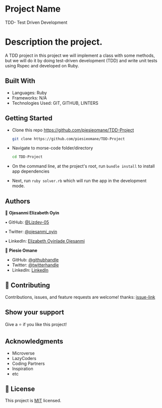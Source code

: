 # Project Name

TDD- Test Driven Development

# Description the project.

A TDD project in this project we will implement a class with some methods, but we will do it by doing test-driven development (TDD) and write unit tests using Rspec and developed on Ruby.

## Built With

- Languages: Ruby
- Frameworks: N/A
- Technologies Used: GIT, GITHUB, LINTERS

## Getting Started

- Clone this repo <https://github.com/piesieomane/TDD-Project>

  ```bash
  git clone https://github.com/piesieomane/TDD-Project
  ```

- Navigate to morse-code folder/directory

  ```bash
  cd TDD-Project
  ```

- On the command line, at the project's root, run `bundle install` to install app dependencies

- Next, run `ruby solver.rb` which will run the app in the development mode.

## Authors

👤 **Ojesanmi Elizabeth Oyin**

• GitHub: [@Lizdev-05](https://github.com/Lizdev-05)

• Twitter: [@ojesanmi_oyin](https://twitter.com/ojesanmi_oyin)

• LinkedIn: [Elizabeth Oyinlade Ojesanmi](https://www.linkedin.com/in/elizabeth-oyinlade-ojesanmi-0702aa16a)

👤 **Piesie Omane**

- GitHub: [@githubhandle](https://github.com/piesieomane)
- Twitter: [@twitterhandle](https://twitter.com/piesieyeboah)
- LinkedIn: [LinkedIn](https://linkedin.com/in/piesieomane)


## 🤝 Contributing

Contributions, issues, and feature requests are welcome!
thanks: [issue-link](https://github.com/NickEmma/TDD-Project/issues)

## Show your support

Give a ⭐️ if you like this project!

## Acknowledgments

- Microverse
- LazyCoders
- Coding Partners
- Inspiration
- etc

## 📝 License

This project is [MIT](./LICENSE) licensed.
